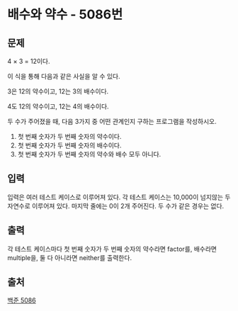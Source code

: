 <h1>배수와 약수 - 5086번</h1>

<h2>문제</h2>

4 × 3 = 12이다.

이 식을 통해 다음과 같은 사실을 알 수 있다.

3은 12의 약수이고, 12는 3의 배수이다.

4도 12의 약수이고, 12는 4의 배수이다.

두 수가 주어졌을 때, 다음 3가지 중 어떤 관계인지 구하는 프로그램을 작성하시오.

<ol>

<li>첫 번째 숫자가 두 번째 숫자의 약수이다.</li>

<li>첫 번째 숫자가 두 번째 숫자의 배수이다.</li>

<li>첫 번째 숫자가 두 번째 숫자의 약수와 배수 모두 아니다.</li>

</ol>

<h2>입력</h2>

입력은 여러 테스트 케이스로 이루어져 있다. 각 테스트 케이스는 10,000이 넘지않는 두 자연수로 이루어져 있다. 마지막 줄에는 0이 2개 주어진다. 두 수가 같은 경우는 없다.

<h2>출력</h2>

각 테스트 케이스마다 첫 번째 숫자가 두 번째 숫자의 약수라면 factor를, 배수라면 multiple을, 둘 다 아니라면 neither를 출력한다.

<h2>출처</h2>

[백준 5086](https://www.acmicpc.net/problem/5086)